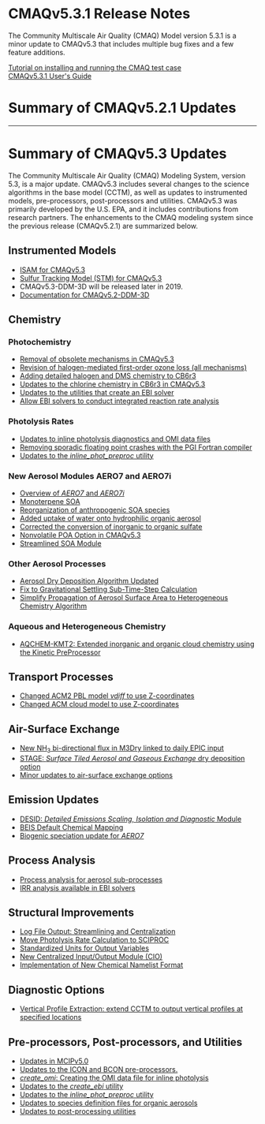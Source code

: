 CMAQv5.3.1 Release Notes 
=====================================

The Community Multiscale Air Quality (CMAQ) Model version 5.3.1 is a minor update to CMAQv5.3 that includes multiple bug fixes and a few  feature additions.  

[Tutorial on installing and running the CMAQ test case](../Users_Guide/Tutorials/CMAQ_UG_tutorial_benchmark.md)  
[CMAQv5.3.1 User's Guide](../Users_Guide/README.md)

# Summary of CMAQv5.2.1 Updates  



-----
# Summary of CMAQv5.3 Updates

The Community Multiscale Air Quality (CMAQ) Modeling System, version 5.3, is a major update. CMAQv5.3 includes several changes to the science algorithms in the base model (CCTM), as well as updates to instrumented models, pre-processors, post-processors and utilities. CMAQv5.3 was primarily developed by the U.S. EPA, and it includes contributions from research partners.  The enhancements to the CMAQ modeling system since the previous release (CMAQv5.2.1) are summarized below.

<a id="instrumented_models"></a>
## Instrumented Models
 * [ISAM for CMAQv5.3](updates_to_CMAQ_ISAM.md)
 * [Sulfur Tracking Model (STM) for CMAQv5.3](sulfur_tracking.md)
 * CMAQv5.3-DDM-3D will be released later in 2019. 
 * [Documentation for CMAQv5.2-DDM-3D](https://github.com/USEPA/CMAQ/blob/5.2_DDM-3D/DOCS/Instrumented_Docs/CMAQ_DDM.md)

 
<a id="chemistry"></a>
## Chemistry
### Photochemistry

  * [Removal of obsolete mechanisms in CMAQv5.3](obsolete_mechanisms.md)
  * [Revision of halogen-mediated first-order ozone loss (all mechanisms)](simple_halogen_chemistry.md)
  * [Adding detailed halogen and DMS chemistry to CB6r3](detailed_halogen_and_DMS_chemistry.md)
  * [Updates to the chlorine chemistry in CB6r3 in CMAQv5.3](chlorine_chemistry_CB6r3.md)
  * [Updates to the utilities that create an EBI solver](updates_to_create_ebi.md)
  * [Allow EBI solvers to conduct integrated reaction rate analysis](allow_ebi_to_do_IRR_analysis.md)
  
### Photolysis Rates
 * [Updates to inline photolysis diagnostics and OMI data files](inline_phot_diagnostic_and_OMI.md)
 * [Removing sporadic floating point crashes with the PGI Fortran compiler](inline_phot_pgi_floating_point_crashes.md)
 * [Updates to the _inline_phot_preproc_ utility](updates_to_inline_phot_preproc.md)
 
### New Aerosol Modules AERO7 and AERO7i
  * [Overview of *AERO7* and *AERO7i*](aero7_overview.md)  
  * [Monoterpene SOA](monoterpene_SOA.md)  
  * [Reorganization of anthropogenic SOA species](anthro_SOA.md)  
  * [Added uptake of water onto hydrophilic organic aerosol](organic_water.md)  
  * [Corrected the conversion of inorganic to organic sulfate](inorganicsulfate_iepox_fix.md)  
  * [Nonvolatile POA Option in CMAQv5.3](nonvolatile_POA.md)
  * [Streamlined SOA Module](streamlined_SOA.md)

### Other Aerosol Processes
  * [Aerosol Dry Deposition Algorithm Updated](aerosol_dry_deposition.md)  
  * [Fix to Gravitational Settling Sub-Time-Step Calculation](gravitational_settling.md)  
  * [Simplify Propagation of Aerosol Surface Area to Heterogeneous Chemistry Algorithm](HetChem_aerosol_param.md)
  
### Aqueous and Heterogeneous Chemistry
 * [AQCHEM-KMT2: Extended inorganic and organic cloud chemistry using the Kinetic PreProcessor](aqchem-kmt2.md)
 
## Transport Processes
 * [Changed ACM2 PBL model _vdiff_ to use Z-coordinates](VdiffZ.md)
 * [Changed ACM cloud model to use Z-coordinates](Z-coords%20for%20ACMcloud.md)
 
## Air-Surface Exchange
 * [New NH<sub>3</sub> bi-directional flux in M3Dry linked to daily EPIC input](M3dry-Bidi.md)
 * [STAGE: *Surface Tiled Aerosol and Gaseous Exchange* dry deposition option](stage_overview.md)
 * [Minor updates to air-surface exchange options](asx_run_options.md)

## Emission Updates
 * [DESID: *Detailed Emissions Scaling, Isolation and Diagnostic* Module](emissions_redesign.md)
 * [BEIS Default Chemical Mapping](BEIS_mapping.md)
 * [Biogenic speciation update for *AERO7*](biogenic_apinene.md)

## Process Analysis
 * [Process analysis for aerosol sub-processes](aerosol_process_analysis.md)
 * [IRR analysis available in EBI solvers](allow_ebi_to_do_IRR_analysis.md)

## Structural Improvements
 * [Log File Output: Streamlining and Centralization](logfile.md)
 * [Move Photolysis Rate Calculation to SCIPROC](move_phot_to_sciproc.md)
 * [Standardized Units for Output Variables](output_units.md)
 * [New Centralized Input/Output Module (CIO)](centralized_io.md)
 * [Implementation of New Chemical Namelist Format](chemical_namelists.md)

## Diagnostic Options
 * [Vertical Profile Extraction: extend CCTM to output vertical profiles at specified locations](vertical_extraction.md)

## Pre-processors, Post-processors, and Utilities
 * [Updates in MCIPv5.0](../../PREP/mcip/docs/ReleaseNotes)
 * [Updates to the ICON and BCON pre-processors.](updates_to_ICON_BCON.md)
 * [*create_omi*: Creating the OMI data file for inline photolysis](Add_create_omi_tool.md)
 * [Updates to the *create_ebi* utility](updates_to_create_ebi.md)
 * [Updates to the *inline_phot_preproc* utility](updates_to_inline_phot_preproc.md)
 * [Updates to species definition files for organic aerosols](specdef_aero.md)
 * [Updates to post-processing utilities](postprocessing_tools.md)

